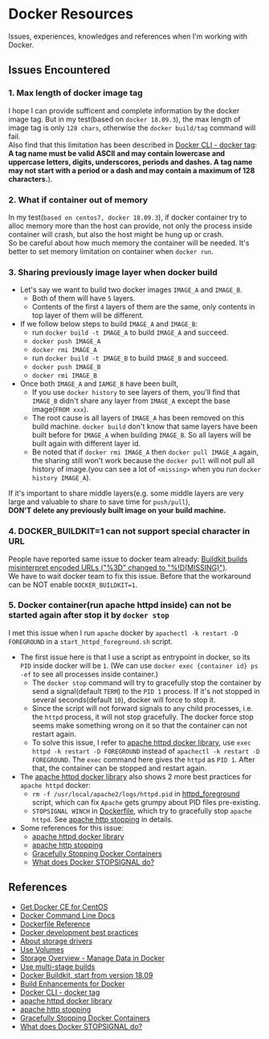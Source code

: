 # Docker Resources
Issues, experiences, knowledges and references when I'm working with Docker.    

## Issues Encountered
### 1. Max length of docker image tag
I hope I can provide sufficent and complete information by the docker image tag. But in my test(based on `docker 18.09.3`), the max length of image tag is only `128 chars`, otherwise the `docker build/tag` command will fail.    
Also find that this limitation has been described in [Docker CLI - docker tag](https://docs.docker.com/engine/reference/commandline/tag/):     
**A tag name must be valid ASCII and may contain lowercase and uppercase letters, digits, underscores, periods and dashes. A tag name may not start with a period or a dash and may contain a maximum of 128 characters.**).     


### 2. What if container out of memory
In my test(`based on centos7, docker 18.09.3`), if docker container try to alloc memory more than the host can provide, not only the process inside container will crash, but also the host might be hung up or crash.     
So be careful about how much memory the container will be needed. It's better to set memory limitation on container when `docker run`.          

### 3. Sharing previously image layer when docker build
- Let's say we want to build two docker images `IMAGE_A` and `IMAGE_B`.    
    - Both of them will have `5` layers.    
    - Contents of the first `4` layers of them are the same, only contents in top layer of them will be different.    
- If we follow below steps to build `IMAGE_A` and `IMAGE_B`:     
    - run `docker build -t IMAGE_A` to build `IMAGE_A` and succeed.    
    - `docker push IMAGE_A`
    - `docker rmi IMAGE_A`
    - run `docker build -t IMAGE_B` to build `IMAGE_B` and succeed.    
    - `docker push IMAGE_B`
    - `docker rmi IMAGE_B`    
- Once both `IMAGE_A` and `IAMGE_B` have been built, 
    - If you use `docker history` to see layers of them, you'll find that `IMAGE_B` didn't share any layer from `IMAGE_A` except the base image(`FROM xxx`). 
    - The root cause is all layers of `IMAGE_A` has been removed on this build machine. `docker build` don't know that same layers have been built before for `IMAGE_A` when building `IMAGE_B`. So all layers will be built again with different layer id.    
    - Be noted that if `docker rmi IMAGE_A` then `docker pull IMAGE_A` again, the sharing still won't work because the `docker pull` will not pull all history of image.(you can see a lot of `<missing>` when you run `docker history IMAGE_A`).         

If it's important to share middle layers(e.g. some middle layers are very large and valuable to share to save time for `push/pull`),     
**DON'T delete any previously built image on your build machine.**      

### 4. DOCKER_BUILDKIT=1 can not support special character in URL
People have reported same issue to docker team already: [Buildkit builds misinterpret encoded URLs ("%3D" changed to "%!D(MISSING)")](https://github.com/docker/for-linux/issues/714).     
We have to wait docker team to fix this issue. Before that the workaround can be NOT enable `DOCKER_BUILDKIT=1`.    

### 5. Docker container(run apache httpd inside) can not be started again after stop it by `docker stop`
I met this issue when I run `apache` docker by `apachectl -k restart -D FOREGROUND` in a `start_httpd_foreground.sh` script.     

- The first issue here is that I use a script as entrypoint in docker, so its `PID` inside docker will be `1`. (We can use `docker exec {container id} ps -ef` to see all processes inside container.)     
  - The `docker stop` command will try to gracefully stop the container by send a signal(default `TERM`) to the `PID 1` process. If it's not stopped in several seconds(default `10`), docker will force to stop it. 
  - Since the script will not forward signals to any child processes, i.e. the `httpd` process, it will not stop gracefully. The docker force stop seems make something wrong on it so that the container can not restart again.    
  - To solve this issue, I refer to [apache httpd docker library](https://github.com/docker-library/httpd), use `exec httpd -k restart -D FOREGROUND` instead of `apachectl -k restart -D FOREGROUND`. The `exec` command here gives the `httpd` as `PID 1`. After that, the container can be stopped and restart again.    
- The [apache httpd docker library](https://github.com/docker-library/httpd) also shows 2 more best practices for `apache httpd` docker:     
  - `rm -f /usr/local/apache2/logs/httpd.pid` in [httpd_foreground](https://github.com/docker-library/httpd/blob/master/2.4/httpd-foreground) script, which can fix `Apache` gets grumpy about PID files pre-existing.     
  - `STOPSIGNAL WINCH` in [Dockerfile](https://github.com/docker-library/httpd/blob/master/2.4/Dockerfile), which try to gracefully stop `apache httpd`. See [apache http stopping](https://httpd.apache.org/docs/current/stopping.html#gracefulstop) in details.    
- Some references for this issue:     
  - [apache httpd docker library](https://github.com/docker-library/httpd)
  - [apache http stopping](https://httpd.apache.org/docs/current/stopping.html#gracefulstop)
  - [Gracefully Stopping Docker Containers](https://www.ctl.io/developers/blog/post/gracefully-stopping-docker-containers/)
  - [What does Docker STOPSIGNAL do?](https://stackoverflow.com/questions/50898134/what-does-docker-stopsignal-do)




## References
- [Get Docker CE for CentOS](https://docs.docker.com/install/linux/docker-ce/centos/)
- [Docker Command Line Docs](https://docs.docker.com/engine/reference/run/)
- [Dockerfile Reference](https://docs.docker.com/engine/reference/builder/)
- [Docker development best practices](https://docs.docker.com/develop/dev-best-practices/)
- [About storage drivers](https://docs.docker.com/storage/storagedriver/)
- [Use Volumes](https://docs.docker.com/storage/volumes/)
- [Storage Overview - Manage Data in Docker](https://docs.docker.com/storage/)
- [Use multi-stage builds](https://docs.docker.com/develop/develop-images/multistage-build/)
- [Docker Buildkit, start from version 18.09](https://docs.docker.com/engine/reference/builder/#buildkit)
- [Build Enhancements for Docker](https://docs.docker.com/develop/develop-images/build_enhancements/)
- [Docker CLI - docker tag](https://docs.docker.com/engine/reference/commandline/tag/)
- [apache httpd docker library](https://github.com/docker-library/httpd)
- [apache http stopping](https://httpd.apache.org/docs/current/stopping.html#gracefulstop)
- [Gracefully Stopping Docker Containers](https://www.ctl.io/developers/blog/post/gracefully-stopping-docker-containers/)
- [What does Docker STOPSIGNAL do?](https://stackoverflow.com/questions/50898134/what-does-docker-stopsignal-do)
